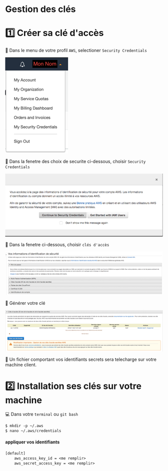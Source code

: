 # Gestion des clés

# :one: Créer sa clé d'accès

:pushpin: Dans le menu de votre profil `AWS`, selectioner `Security Credentials` 

![image](images/menu.png)

:pushpin: Dans la fenetre des choix de securite ci-dessous, choisir `Security Credentials` 

![image](images/SecurityCredentials.png)

:pushpin: Dans la fenetre ci-dessous, choisir `clés d'accès`

![image](images/CleAccess.png)

:pushpin: Générer votre clé


![image](images/CreerCle.png)

:bookmark: Un fichier comportant vos identifiants secrets sera telecharge sur votre machine client.



# :two: Installation ses clés sur votre machine

:computer: Dans votre `terminal` ou `git bash`

```
$ mkdir -p ~/.aws
$ nano ~/.aws/credentials
```

#### appliquer vos identifiants

```
[default]
    aws_access_key_id = <me remplir>
    aws_secret_access_key = <me remplir>

```
